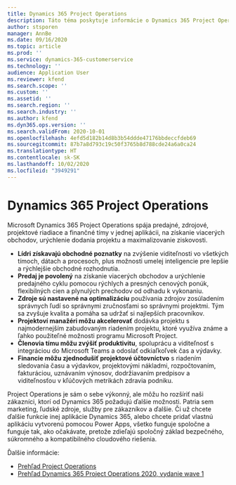 ```yaml
---
title: Dynamics 365 Project Operations
description: Táto téma poskytuje informácie o Dynamics 365 Project Operations.
author: stsporen
manager: AnnBe
ms.date: 09/16/2020
ms.topic: article
ms.prod: ''
ms.service: dynamics-365-customerservice
ms.technology: ''
audience: Application User
ms.reviewer: kfend
ms.search.scope: ''
ms.custom: ''
ms.assetid: ''
ms.search.region: ''
ms.search.industry: ''
ms.author: kfend
ms.dyn365.ops.version: ''
ms.search.validFrom: 2020-10-01
ms.openlocfilehash: 4efd5d182b14d8b3b54ddde47176bbdeccfdeb69
ms.sourcegitcommit: 87b7a8d793c19c50f3765b8d788cde24a6a0ca24
ms.translationtype: HT
ms.contentlocale: sk-SK
ms.lasthandoff: 10/02/2020
ms.locfileid: "3949291"
---
```

# <a name="dynamics-365-project-operations"></a>Dynamics 365 Project Operations

Microsoft Dynamics 365 Project Operations spája predajné, zdrojové, projektové riadiace a finančné tímy v jednej aplikácii, na získanie viacerých obchodov, urýchlenie dodania projektu a maximalizovanie ziskovosti.

-   **Lídri získavajú obchodné poznatky** na zvýšenie viditeľnosti vo všetkých tímoch, dátach a procesoch, plus možnosti umelej inteligencie pre lepšie a rýchlejšie obchodné rozhodnutia.
-   **Predaj je povolený** na získanie viacerých obchodov a urýchlenie predajného cyklu pomocou rýchlych a presných cenových ponúk, flexibilných cien a plynulých prechodov od odhadu k vykonaniu.
-   **Zdroje sú nastavené na optimalizáciu** používania zdrojov zosúladením správnych ľudí so správnymi zručnosťami so správnymi projektmi. Tým sa zvyšuje kvalita a pomáha sa udržať si najlepších pracovníkov.
-   **Projektoví manažéri môžu akcelerovať** dodávka projektu s najmodernejším zabudovaným riadením projektu, ktoré využíva známe a ľahko použiteľné možnosti programu Microsoft Project.
-   **Členovia tímu môžu zvýšiť produktivitu**, spoluprácu a viditeľnosť s integráciou do Microsoft Teams a odoslať odkiaľkoľvek čas a výdavky.
-   **Financie môžu zjednodušiť projektové účtovníctvo** s riadením sledovania času a výdavkov, projektovými nákladmi, rozpočtovaním, fakturáciou, uznávaním výnosov, dodržiavaním predpisov a viditeľnosťou v kľúčových metrikách zdravia podniku.

Project Operations je sám o sebe výkonný, ale môžu ho rozšíriť naši zákazníci, ktorí od Dynamics 365 požadujú ďalšie možnosti. Patria sem marketing, ľudské zdroje, služby pre zákazníkov a ďalšie. Či už chcete ďalšie funkcie inej aplikácie Dynamics 365, alebo chcete pridať vlastnú aplikáciu vytvorenú pomocou Power Apps, všetko funguje spoločne a funguje tak, ako očakávate, pretože zdieľajú spoločný základ bezpečného, súkromného a kompatibilného cloudového riešenia.

Ďalšie informácie:

- [Prehľad Project Operations](https://dynamics.microsoft.com/en-us/project-operations/overview/)
- [Prehľad Dynamics 365 Project Operations 2020, vydanie wave 1](https://docs.microsoft.com/dynamics365-release-plan/2020wave1/dynamics365-project-operations/)

